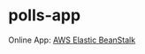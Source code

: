 # polls-app

Online App: [AWS Elastic BeanStalk](http://elections-dev.eu-west-3.elasticbeanstalk.com/)